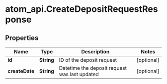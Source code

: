 # atom_api.CreateDepositRequestResponse

## Properties
Name | Type | Description | Notes
------------ | ------------- | ------------- | -------------
**id** | **String** | ID of the deposit request | [optional] 
**createDate** | **String** | Datetime the deposit request was last updated | [optional] 


